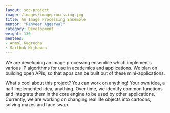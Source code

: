 ```yaml
---
layout: soc-project
image: /images/imageprocessing.jpg
title: An Image Processing Ensemble
mentor: "Ranveer Aggarwal"
category: Development
weight: 130
mentees:
- Anmol Kagrecha
- Sarthak Nijhawan
---
```


We are developing an image processing ensemble which implements various IP algorithms for use in academics and applications. We plan on building open APIs, so that apps can be built out of these mini-applications.

<!--break-->

What's cool about this project? You can work on anything! Your own idea, a half implemented idea, anything. Over time, we identify common functions and integrate them in the core engine to be used by other applications. Currently, we are working on changing real life objects into cartoons, solving mazes and face swap.
